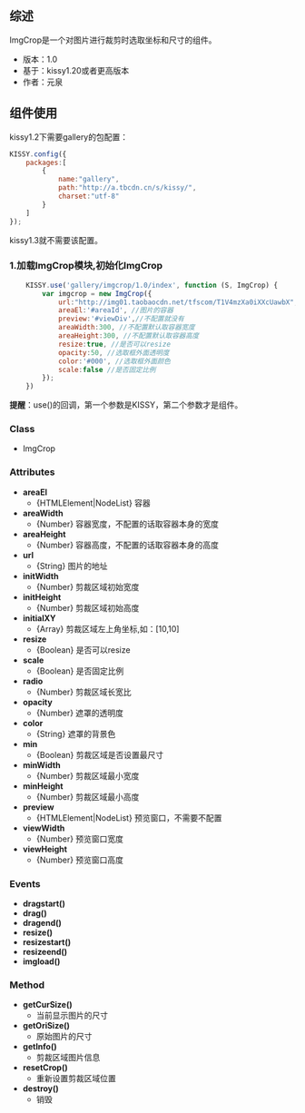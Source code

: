 ## 综述ImgCrop是一个对图片进行裁剪时选取坐标和尺寸的组件。* 版本：1.0* 基于：kissy1.20或者更高版本* 作者：元泉## 组件使用kissy1.2下需要gallery的包配置：```javascriptKISSY.config({    packages:[        {            name:"gallery",            path:"http://a.tbcdn.cn/s/kissy/",            charset:"utf-8"        }    ]});```kissy1.3就不需要该配置。### 1.加载ImgCrop模块,初始化ImgCrop```javascript    KISSY.use('gallery/imgcrop/1.0/index', function (S, ImgCrop) {        var imgcrop = new ImgCrop({            url:"http://img01.taobaocdn.net/tfscom/T1V4mzXa0iXXcUawbX",            areaEl:'#areaId', //图片的容器            preview:'#viewDiv',//不配置就没有            areaWidth:300, //不配置默认取容器宽度            areaHeight:300, //不配置默认取容器高度            resize:true, //是否可以resize            opacity:50, //选取框外面透明度			color:'#000', //选取框外面颜色            scale:false //是否固定比例        });    })```**提醒**：use()的回调，第一个参数是KISSY，第二个参数才是组件。### Class ###- ImgCrop### Attributes- **areaEl**   + {HTMLElement|NodeList} 容器- **areaWidth**   + {Number} 容器宽度，不配置的话取容器本身的宽度- **areaHeight**   + {Number} 容器高度，不配置的话取容器本身的高度- **url**   + {String} 图片的地址- **initWidth**   + {Number} 剪裁区域初始宽度- **initHeight**   + {Number} 剪裁区域初始高度- **initialXY**  + {Array} 剪裁区域左上角坐标,如：[10,10]- **resize**  + {Boolean} 是否可以resize- **scale**  + {Boolean} 是否固定比例- **radio**  + {Number} 剪裁区域长宽比- **opacity**  + {Number} 遮罩的透明度- **color**  + {String} 遮罩的背景色- **min**  + {Boolean} 剪裁区域是否设置最尺寸- **minWidth**  + {Number} 剪裁区域最小宽度- **minHeight**  + {Number} 剪裁区域最小高度- **preview**  + {HTMLElement|NodeList} 预览窗口，不需要不配置- **viewWidth**  + {Number} 预览窗口宽度- **viewHeight**  + {Number} 预览窗口高度### Events- **dragstart()**- **drag()**- **dragend()**- **resize()**- **resizestart()**- **resizeend()**- **imgload()**### Method- **getCurSize()**  + 当前显示图片的尺寸- **getOriSize()**  + 原始图片的尺寸- **getInfo()**  + 剪裁区域图片信息- **resetCrop()**  + 重新设置剪裁区域位置- **destroy()**  + 销毁